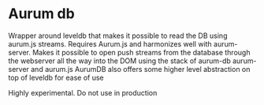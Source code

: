 # Aurum db
Wrapper around leveldb that makes it possible to read the DB using aurum.js streams. 
Requires Aurum.js and harmonizes well with aurum-server. Makes it possible to open push streams from the database through the webserver all the way into the DOM using the stack of aurum-db aurum-server and aurum.js
AurumDB also offers some higher level abstraction on top of leveldb for ease of use

Highly experimental. Do not use in production
